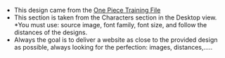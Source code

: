 * This design came from the [One Piece Training File](https://www.figma.com/file/QLbxC7r0B3GvNlDxJNEHKr/Training_ResponsiveWebsite_OnePiece?node-id=0%3A1)
* This section is taken from the Characters section in the Desktop view. *You must use: source image, font family, font size, and follow the distances of the designs.
* Always the goal is to deliver a website as close to the provided design as possible, always looking for the perfection: images, distances,…..
